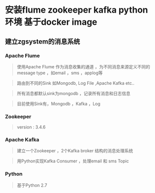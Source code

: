 # 安装flume zookeeper kafka python 环境 基于docker image

## 建立zgsystem的消息系统

### Apache Flume

  > 使用Apache Flume 作为消息收集的通道 ，为不同消息来源定义不同的message type ，如email ，sms ，applog等

  > 路由到不同的Sink 如Mongodb, Log File ,Apache Kafka etc..

  > 所有消息都默认sink为mongodb ，记录所有消息和日志信息

  > 目前使用Sink有，Mongodb ，Kafka ，Log

### Zookeeper

  > version : 3.4.6

### Apache Kafka

  > 建立一个Zookeeper ，2个Kafka broker 结构的消息处理系统

  > 用Python实现Kafka Consumer ，处理email 和 sms Topic

### Python

  > 基于Python 2.7
